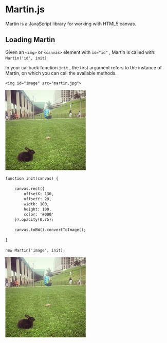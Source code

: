 <script src="js/martin.min.js"></script>

# Martin.js

Martin is a JavaScript library for working with HTML5 canvas.

## Loading Martin

Given an `<img>` or `<canvas>` element with `id="id"` , Martin is called with: ` Martin('id', init)`

In your callback function `init` , the first argument refers to the instance of Martin, on which you can call the available methods.

```
<img id="image" src="martin.jpg">
```

<img src="images/martin.jpg">

```
function init(canvas) {

    canvas.rect({
        offsetX: 130,
        offsetY: 20,
        width: 100,
        height: 100,
        color: '#000'
    }).opacity(0.75);

    canvas.toBW().convertToImage();

}

new Martin('image', init);
```
<img id="image" src="images/martin.jpg" width="250" height="250">
<script src="js/index.js"></script>
